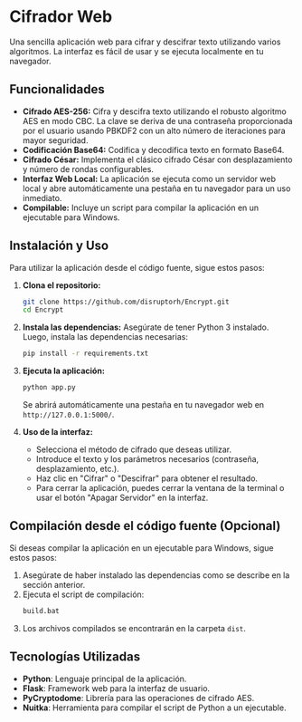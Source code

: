 # Cifrador Web

Una sencilla aplicación web para cifrar y descifrar texto utilizando varios algoritmos. La interfaz es fácil de usar y se ejecuta localmente en tu navegador.

## Funcionalidades

*   **Cifrado AES-256:** Cifra y descifra texto utilizando el robusto algoritmo AES en modo CBC. La clave se deriva de una contraseña proporcionada por el usuario usando PBKDF2 con un alto número de iteraciones para mayor seguridad.
*   **Codificación Base64:** Codifica y decodifica texto en formato Base64.
*   **Cifrado César:** Implementa el clásico cifrado César con desplazamiento y número de rondas configurables.
*   **Interfaz Web Local:** La aplicación se ejecuta como un servidor web local y abre automáticamente una pestaña en tu navegador para un uso inmediato.
*   **Compilable:** Incluye un script para compilar la aplicación en un ejecutable para Windows.

## Instalación y Uso

Para utilizar la aplicación desde el código fuente, sigue estos pasos:

1.  **Clona el repositorio:**
    ```bash
    git clone https://github.com/disruptorh/Encrypt.git
    cd Encrypt
    ```

2.  **Instala las dependencias:**
    Asegúrate de tener Python 3 instalado. Luego, instala las dependencias necesarias:
    ```bash
    pip install -r requirements.txt
    ```

3.  **Ejecuta la aplicación:**
    ```bash
    python app.py
    ```
    Se abrirá automáticamente una pestaña en tu navegador web en `http://127.0.0.1:5000/`.

4.  **Uso de la interfaz:**
    *   Selecciona el método de cifrado que deseas utilizar.
    *   Introduce el texto y los parámetros necesarios (contraseña, desplazamiento, etc.).
    *   Haz clic en "Cifrar" o "Descifrar" para obtener el resultado.
    *   Para cerrar la aplicación, puedes cerrar la ventana de la terminal o usar el botón "Apagar Servidor" en la interfaz.

## Compilación desde el código fuente (Opcional)

Si deseas compilar la aplicación en un ejecutable para Windows, sigue estos pasos:

1.  Asegúrate de haber instalado las dependencias como se describe en la sección anterior.
2.  Ejecuta el script de compilación:
    ```bash
    build.bat
    ```
3.  Los archivos compilados se encontrarán en la carpeta `dist`.

## Tecnologías Utilizadas

*   **Python**: Lenguaje principal de la aplicación.
*   **Flask**: Framework web para la interfaz de usuario.
*   **PyCryptodome**: Librería para las operaciones de cifrado AES.
*   **Nuitka**: Herramienta para compilar el script de Python a un ejecutable.
